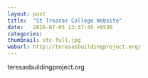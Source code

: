 ```yaml
---
layout: post
title:  "St Treasas College Website"
date:   2016-07-05 13:37:45 +0530
categories: 
thumbnail: stc-full.jpg
weburl: http://teresasbuildingproject.org/
---
```

teresasbuildingproject.org
